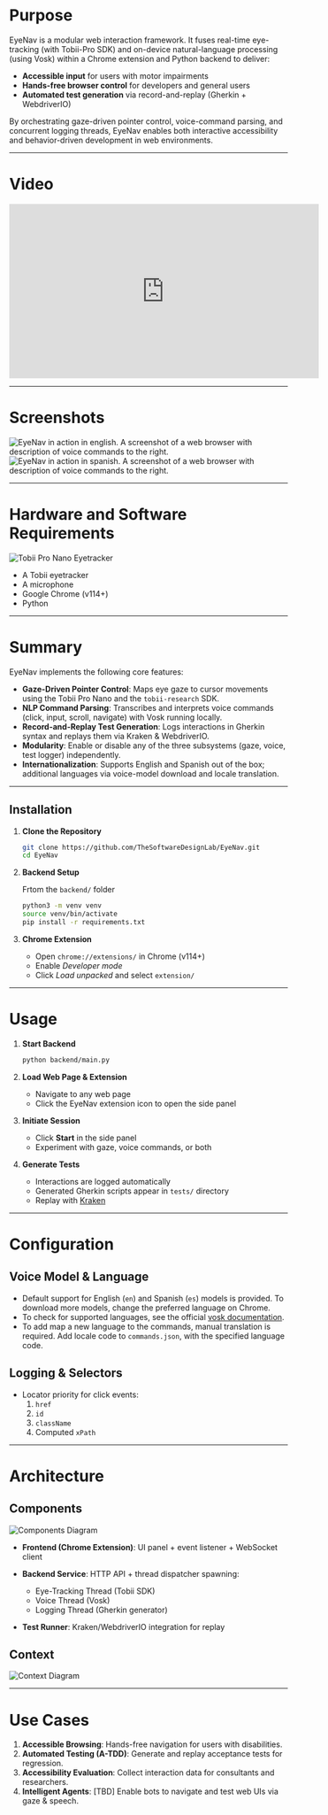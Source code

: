 # Purpose

EyeNav is a modular web interaction framework. It fuses real-time eye-tracking (with Tobii-Pro SDK) and on-device natural-language processing (using Vosk) within a Chrome extension and Python backend to deliver:

* **Accessible input** for users with motor impairments
* **Hands-free browser control** for developers and general users
* **Automated test generation** via record-and-replay (Gherkin + WebdriverIO)

By orchestrating gaze-driven pointer control, voice-command parsing, and concurrent logging threads, EyeNav enables both interactive accessibility and behavior-driven development in web environments.

---

# Video

<p align="center">
<iframe width="560" height="315" src="https://www.youtube.com/embed/caxh22XqrdI?si=ZeSqMQCshEeBoQOi" title="YouTube video player" frameborder="0" allow="accelerometer; autoplay; clipboard-write; encrypted-media; gyroscope; picture-in-picture; web-share" referrerpolicy="strict-origin-when-cross-origin" allowfullscreen></iframe>
</p>

---
# Screenshots

![EyeNav in action in english. A screenshot of a web browser with description of voice commands to the right.](assets/imgs/ss-2.png)
![EyeNav in action in spanish. A screenshot of a web browser with description of voice commands to the right.](assets/imgs/ss-1.png)

---
# Hardware and Software Requirements

![Tobii Pro Nano Eyetracker](assets/imgs/tobii-pro-nano.png)
* A Tobii eyetracker
* A microphone
* Google Chrome (v114+)
* Python

---

# Summary

EyeNav implements the following core features:

* **Gaze-Driven Pointer Control**: Maps eye gaze to cursor movements using the Tobii Pro Nano and the `tobii-research` SDK.
* **NLP Command Parsing**: Transcribes and interprets voice commands (click, input, scroll, navigate) with Vosk running locally.
* **Record-and-Replay Test Generation**: Logs interactions in Gherkin syntax and replays them via Kraken & WebdriverIO.
* **Modularity**: Enable or disable any of the three subsystems (gaze, voice, test logger) independently.
* **Internationalization**: Supports English and Spanish out of the box; additional languages via voice-model download and locale translation.

---

## Installation

1. **Clone the Repository**

   ```bash
   git clone https://github.com/TheSoftwareDesignLab/EyeNav.git
   cd EyeNav
   ```
2. **Backend Setup**

   Frtom the `backend/` folder

   ```bash
   python3 -m venv venv
   source venv/bin/activate
   pip install -r requirements.txt
   ```
3. **Chrome Extension**

   * Open `chrome://extensions/` in Chrome (v114+)
   * Enable *Developer mode*
   * Click *Load unpacked* and select `extension/`

---

# Usage

1. **Start Backend**

   ```bash
   python backend/main.py
   ```
2. **Load Web Page & Extension**

   * Navigate to any web page
   * Click the EyeNav extension icon to open the side panel

3. **Initiate Session**

   * Click **Start** in the side panel
   * Experiment with gaze, voice commands, or both


4. **Generate Tests**

   * Interactions are logged automatically
   * Generated Gherkin scripts appear in `tests/` directory
   * Replay with [Kraken](https://thesoftwaredesignlab.github.io/Kraken/)

---

# Configuration

## Voice Model & Language

* Default support for English (`en`) and Spanish (`es`) models is provided. To download more models, change the preferred language on Chrome. 
* To check for supported languages, see the official [vosk documentation](https://alphacephei.com/vosk/models).
* To add map a new language to the commands, manual translation is required. Add locale code to `commands.json`, with the specified language code.

## Logging & Selectors

* Locator priority for click events:
  1. `href`
  2. `id`
  3. `className`
  4. Computed `xPath`

---

# Architecture

## Components

![Components Diagram](assets/imgs/components-diagram.jpg)

* **Frontend (Chrome Extension)**: UI panel + event listener + WebSocket client
* **Backend Service**: HTTP API + thread dispatcher spawning:

  * Eye-Tracking Thread (Tobii SDK)
  * Voice Thread (Vosk)
  * Logging Thread (Gherkin generator)
* **Test Runner**: Kraken/WebdriverIO integration for replay

## Context

![Context Diagram](assets/imgs/diagram-context.png)

---

# Use Cases

1. **Accessible Browsing**: Hands-free navigation for users with disabilities.
2. **Automated Testing (A-TDD)**: Generate and replay acceptance tests for regression.
3. **Accessibility Evaluation**: Collect interaction data for consultants and researchers.
4. **Intelligent Agents**: [TBD] Enable bots to navigate and test web UIs via gaze & speech.


